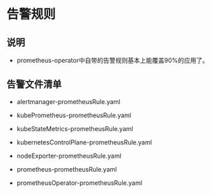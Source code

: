 # 告警规则


## 说明
- prometheus-operator中自带的告警规则基本上能覆盖90%的应用了。


## 告警文件清单
- alertmanager-prometheusRule.yaml

- kubePrometheus-prometheusRule.yaml

- kubeStateMetrics-prometheusRule.yaml

- kubernetesControlPlane-prometheusRule.yaml

- nodeExporter-prometheusRule.yaml

- prometheus-prometheusRule.yaml

- prometheusOperator-prometheusRule.yaml
